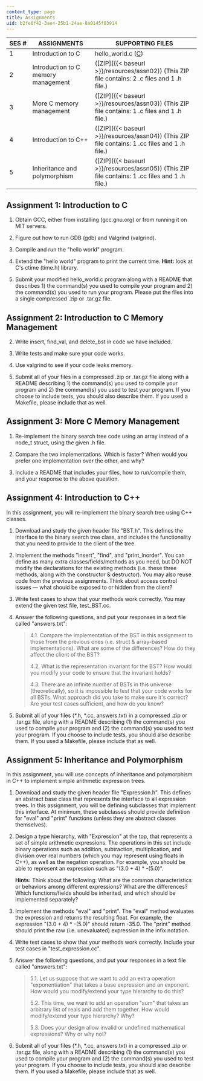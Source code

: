 ```yaml
---
content_type: page
title: Assignments
uid: b2fe6f42-3ae4-25b1-24ae-8a0145f03914
---
```


| SES # | ASSIGNMENTS | SUPPORTING FILES |
| --- | --- | --- |
| 1 | Introduction to C | hello\_world.c ([C](/courses/electrical-engineering-and-computer-science/6-088-introduction-to-c-memory-management-and-c-object-oriented-programming-january-iap-2010/assignments/hello_world.c)) |
| 2 | Introduction to C memory management | ([ZIP]({{< baseurl >}}/resources/assn02)) (This ZIP file contains: 2 .c files and 1 .h file.) |
| 3 | More C memory management | ([ZIP]({{< baseurl >}}/resources/assn03)) (This ZIP file contains: 1 .c files and 1 .h file.) |
| 4 | Introduction to C++ | ([ZIP]({{< baseurl >}}/resources/assn04)) (This ZIP file contains: 1 .cc files and 1 .h file.) |
| 5 | Inheritance and polymorphism | ([ZIP]({{< baseurl >}}/resources/assn05)) (This ZIP file contains: 1 .cc files and 1 .h file.) 

Assignment 1: Introduction to C
-------------------------------

1.  Obtain GCC, either from installing (gcc.gnu.org) or from running it on MIT servers.
    
2.  Figure out how to run GDB (gdb) and Valgrind (valgrind).
    
3.  Compile and run the "hello world" program.
    
4.  Extend the "hello world" program to print the current time. **Hint:** look at C's ctime (time.h) library.
    
5.  Submit your modified hello\_world.c program along with a README that describes 1) the command(s) you used to compile your program and 2) the command(s) you used to run your program. Please put the files into a single compressed .zip or .tar.gz file.
    

Assignment 2: Introduction to C Memory Management
-------------------------------------------------

2.  Write insert, find\_val, and delete\_bst in code we have included.
3.  Write tests and make sure your code works.
    
4.  Use valgrind to see if your code leaks memory.
    
5.  Submit all of your files in a compressed .zip or .tar.gz file along with a README describing 1) the command(s) you used to compile your program and 2) the command(s) you used to test your program. If you choose to include tests, you should also describe them. If you used a Makefile, please include that as well.
    

Assignment 3: More C Memory Management
--------------------------------------

1.  Re-implement the binary search tree code using an array instead of a node\_t struct, using the given .h file.
    
2.  Compare the two implementations. Which is faster? When would you prefer one implementation over the other, and why?
    
3.  Include a README that includes your files, how to run/compile them, and your response to the above question.
    

Assignment 4: Introduction to C++
---------------------------------

In this assignment, you will re-implement the binary search tree using C++ classes.

1.  Download and study the given header file "BST.h". This defines the interface to the binary search tree class, and includes the functionality that you need to provide to the client of the tree.
    
2.  Implement the methods "insert", "find", and "print\_inorder". You can define as many extra classes/fields/methods as you need, but DO NOT modify the declarations for the existing methods (i.e. these three methods, along with the constructor & destructor). You may also reuse code from the previous assignments. Think about access control issues — what should be exposed to or hidden from the client?
    
3.  Write test cases to show that your methods work correctly. You may extend the given test file, test\_BST.cc.
4.  Answer the following questions, and put your responses in a text file called "answers.txt":
    
    > 4.1. Compare the implementation of the BST in this assignment to those from the previous ones (i.e. struct & array-based implementations). What are some of the differences? How do they affect the client of the BST?
    > 
    > 4.2. What is the representation invariant for the BST? How would you modify your code to ensure that the invariant holds?
    > 
    > 4.3. There are an infinite number of BSTs in this universe (theoretically), so it is impossible to test that your code works for all BSTs. What approach did you take to make sure it's correct? Are your test cases sufficient, and how do you know?
    
5.  Submit all of your files (\*.h, \*.cc, answers.txt) in a compressed .zip or .tar.gz file, along with a README describing (1) the command(s) you used to compile your program and (2) the command(s) you used to test your program. If you choose to include tests, you should also describe them. If you used a Makefile, please include that as well.
    

Assignment 5: Inheritance and Polymorphism
------------------------------------------

In this assignment, you will use concepts of inheritance and polymorphism in C++ to implement simple arithmetic expression trees.

1.  Download and study the given header file "Expression.h". This defines an abstract base class that represents the interface to all expression trees. In this assignment, you will be defining subclasses that implement this interface. At minimum, these subclasses should provide definition for "eval" and "print" functions (unless they are abstract classes themselves).
    
2.  Design a type hierarchy, with "Expression" at the top, that represents a set of simple arithmetic expressions. The operations in this set include binary operations such as addition, subtraction, multiplication, and division over real numbers (which you may represent using floats in C++), as well as the negation operation. For example, you should be able to represent an expression such as "(3.0 + 4) \* -(5.0)".
    
    **Hints:** Think about the following: What are the common characteristics or behaviors among different expressions? What are the differences? Which functions/fields should be inherited, and which should be implemented separately?
    
3.  Implement the methods "eval" and "print". The "eval" method evaluates the expression and returns the resulting float. For example, the expression "(3.0 + 4) \* -(5.0)" should return -35.0. The "print" method should print the raw (i.e. unevaluated) expression in the infix notation.
    
4.  Write test cases to show that your methods work correctly. Include your test cases in "test\_expression.cc".
    
5.  Answer the following questions, and put your responses in a text file called "answers.txt":
    
    > 5.1. Let us suppose that we want to add an extra operation "exponentiation" that takes a base expression and an exponent. How would you modify/extend your type hierarchy to do this?
    > 
    > 5.2. This time, we want to add an operation "sum" that takes an arbitrary list of reals and add them together. How would modify/extend your type hierarchy? Why?
    > 
    > 5.3. Does your design allow invalid or undefined mathematical expressions? Why or why not?
    
6.  Submit all of your files (\*.h, \*.cc, answers.txt) in a compressed .zip or .tar.gz file, along with a README describing (1) the command(s) you used to compile your program and (2) the command(s) you used to test your program. If you choose to include tests, you should also describe them. If you used a Makefile, please include that as well.